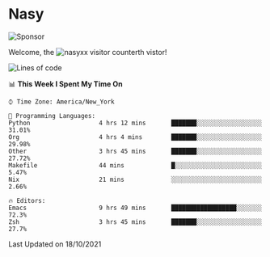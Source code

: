 # Nasy

<!--
<p align="center">
<img height="200" src="https://github-readme-stats.vercel.app/api?username=nasyxx&count_private=true&show_icons=true&theme=dracula&include_all_commits=true"/>
<img height="200" src="https://github-readme-stats.vercel.app/api/top-langs/?username=nasyxx&theme=dracula&hide=html,jupyter+notebook&count_private=true&show_icons=true"/>
</p>

  
----------------
-->

![Sponsor](https://img.shields.io/static/v1.svg?label=Sponsor&message=%E2%9D%A4&logo=GitHub&style=flat&color=pink)
 
Welcome, the ![nasyxx visitor counter](https://count.getloli.com/get/@nasyxx?theme=rule34)th vistor!
 
<!--START_SECTION:waka-->
![Lines of code](https://img.shields.io/badge/From%20Hello%20World%20I%27ve%20Written-5.4%20million%20lines%20of%20code-blue)

📊 **This Week I Spent My Time On** 

```text
⌚︎ Time Zone: America/New_York

💬 Programming Languages: 
Python                   4 hrs 12 mins       ███████░░░░░░░░░░░░░░░░░░   31.01% 
Org                      4 hrs 4 mins        ███████░░░░░░░░░░░░░░░░░░   29.98% 
Other                    3 hrs 45 mins       ███████░░░░░░░░░░░░░░░░░░   27.72% 
Makefile                 44 mins             █░░░░░░░░░░░░░░░░░░░░░░░░   5.47% 
Nix                      21 mins             ░░░░░░░░░░░░░░░░░░░░░░░░░   2.66%

🔥 Editors: 
Emacs                    9 hrs 49 mins       ██████████████████░░░░░░░   72.3% 
Zsh                      3 hrs 45 mins       ███████░░░░░░░░░░░░░░░░░░   27.7%

```


 Last Updated on 18/10/2021
<!--END_SECTION:waka-->

<!-- ![visitors](https://visitor-badge.laobi.icu/badge?page_id=nasyxx.nasyxx) -->
